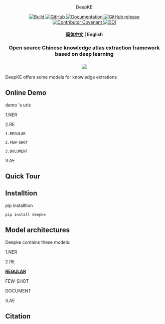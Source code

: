 <p align="center">
    <br>
    <!-- <img src="https://raw.githubusercontent.com/huggingface/transformers/master/docs/source/imgs/transformers_logo_name.png" width="400"/> -->
    DeepKE
    <br>
<p>
<p align="center">
    <a href="https://circleci.com/gh/huggingface/transformers">
        <img alt="Build" src="https://img.shields.io/circleci/build/github/huggingface/transformers/master">
    </a>
    <a href="https://github.com/huggingface/transformers/blob/master/LICENSE">
        <img alt="GitHub" src="https://img.shields.io/github/license/huggingface/transformers.svg?color=blue">
    </a>
    <a href="https://huggingface.co/transformers/index.html">
        <img alt="Documentation" src="https://img.shields.io/website/http/huggingface.co/transformers/index.html.svg?down_color=red&down_message=offline&up_message=online">
    </a>
    <a href="https://github.com/huggingface/transformers/releases">
        <img alt="GitHub release" src="https://img.shields.io/github/release/huggingface/transformers.svg">
    </a>
    <a href="https://github.com/huggingface/transformers/blob/master/CODE_OF_CONDUCT.md">
        <img alt="Contributor Covenant" src="https://img.shields.io/badge/Contributor%20Covenant-v2.0%20adopted-ff69b4.svg">
    </a>
    <a href="https://zenodo.org/badge/latestdoi/155220641"><img src="https://zenodo.org/badge/155220641.svg" alt="DOI"></a>
</p>
<h4 align="center">
    <p>
        <a href="https://github.com/zjunlp/DeepKE/blob/test_new_deepke/README.md">简体中文</a> |
        <b>English</b> 
    <p>
</h4>

<h3 align="center">
    <p>Open source Chinese knowledge atlas extraction framework based on deep learning</p>
</h3>

<h3 align="center">
    <a href="https://hf.co/course"><img src="https://raw.githubusercontent.com/huggingface/transformers/master/docs/source/imgs/course_banner.png"></a>
</h3>

DeepKE offers some models for knowledge extrations

## Online Demo
demo 's urls

1.NER

2.RE 

    1.REGULAR

    2.FEW-SHOT

    3.DOCUMENT

3.AE


## Quick Tour

## Installtion
pip installtion
```
pip install deepke
```

## Model architectures
Deepke contains these models:

1.NER

2.RE 

**[REGULAR](https://github.com/zjunlp/deepke/blob/test_new_deepke/example/re/regular/re_regular.md)**


FEW-SHOT

DOCUMENT

3.AE

## Citation
